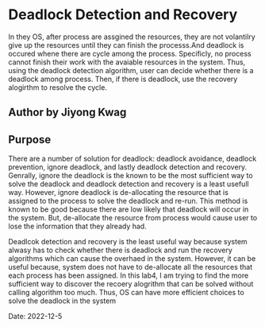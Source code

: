 <h1>Deadlock Detection and Recovery</h1>

In they OS, after process are assgined the resources, they are not volantilry give up the resources until they can finish the processs.And deadlock is occured whene there are cycle among the process. Specificly, no process cannot finish their work with the avaiable resources in the system. Thus, using the deadlock detection algorithm, user can decide whether there is a deadlock among process. Then, if there is deadlock, use the recovery alogirthm to resolve the cycle.  

<h2>Author by Jiyong Kwag</h2>

<h2>Purpose</h2>

There are a number of solution for deadlock: deadlock avoidance, deadlock prevention, ignore deadlock, and lastly deadlock detection and recovery. Genrally, ignore the deadlock is the known to be the most sufficient way to solve the deadlock and deadlock detection and recovery is a least usefull way. However, ignore deadlock is de-allocating the resource that is assigned to the process to solve the deadlock and re-run. This method is known to be good because there are low likely that deadlock will occur in the system. But, de-allocate the resource from process would cause user to lose the information that they already had.

 Deadlcok detection and recovery is the least useful way because system alwasy has to check whether there is deadlock and run the recovery algorithms which can cause the overhaed in the system. However, it can be useful because, system does not have to de-allocate all the resources that each process has been assigned. In this lab4, I am trying to find the more sufficient way to discover the recoery alogrithm that can be solved without calling algorithm too much. Thus, OS can have more efficient choices to solve the deadlock in the system


Date: 2022-12-5

